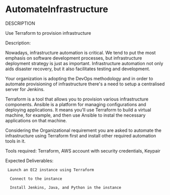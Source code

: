# AutomateInfrastructure
DESCRIPTION

Use Terraform to provision infrastructure

 

Description:

Nowadays, infrastructure automation is critical. We tend to put the most emphasis on software development processes, but infrastructure deployment strategy is just as important. Infrastructure automation not only aids disaster recovery, but it also facilitates testing and development.

Your organization is adopting the DevOps methodology and in order to automate provisioning of infrastructure there's a need to setup a centralised server for Jenkins.

Terraform is a tool that allows you to provision various infrastructure components. Ansible is a platform for managing configurations and deploying applications. It means you'll use Terraform to build a virtual machine, for example, and then use Ansible to instal the necessary applications on that machine.

Considering the Organizational requirement you are asked to automate the infrastructure using Terraform first and install other required automation tools in it.

Tools required: Terraform, AWS account with security credentials, Keypair

 

Expected Deliverables:
     
     Launch an EC2 instance using Terraform

      Connect to the instance

      Install Jenkins, Java, and Python in the instance
